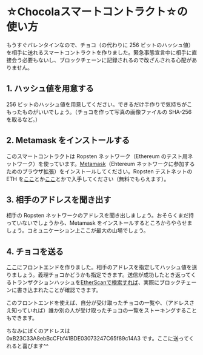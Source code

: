 # ☆Chocolaスマートコントラクト☆の使い方

もうすぐバレンタインなので、チョコ（の代わりに 256 ビットのハッシュ値）を相手に送れるスマートコントラクトを作りました。緊急事態宣言中に相手に直接会う必要もないし、ブロックチェーンに記録されるので改ざんされる心配がありません。

## 1. ハッシュ値を用意する

256 ビットのハッシュ値を用意してください。できるだけ手作りで気持ちがこもったものがいいでしょう。（チョコを作って写真の画像ファイルの SHA-256 を取るなど。）

## 2. Metamask をインストールする

このスマートコントラクトは Ropsten ネットワーク（Ethereum のテスト用ネットワーク）を使っています。[Metamask](https://metamask.io/)（Ehtereum ネットワークに参加するためのブラウザ拡張）をインストールしてください。Ropsten テストネットの ETH を[ここ](https://faucet.ropsten.be/)とか[ここ](https://faucet.dimensions.network/)とかで入手してください（無料でもらえます）。

## 3. 相手のアドレスを聞き出す

相手の Ropsten ネットワークのアドレスを聞き出しましょう。おそらくまだ持っていないでしょうから、Metamask をインストールするところからやらせましょう。コミュニケーション上ここが最大の山場でしょう。

## 4. チョコを送る

[ここ](https://xharaken.github.io/chocola/wallet/wallet.html)にフロントエンドを作りました。相手のアドレスを指定してハッシュ値を送りましょう。義理チョコかどうかも指定できます。送信が成功したとき返ってくるトランザクションハッシュを[EtherScanで検索すれば](https://ropsten.etherscan.io/)、実際にブロックチェーンに書き込まれたことが確認できます。

このフロントエンドを使えば、自分が受け取ったチョコの一覧や、（アドレスさえ知っていれば）誰か別の人が受け取ったチョコの一覧をストーキングすることもできます。

ちなみにぼくのアドレスは 0xB23C33A8ebBcCFbf41BDE03073247C65f89c14A3 です。ここに送ってくれると喜びます^^
